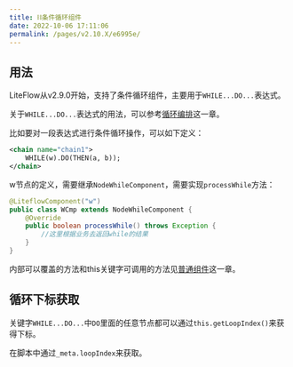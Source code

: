 ```yaml
---
title: ⛓条件循环组件
date: 2022-10-06 17:11:06
permalink: /pages/v2.10.X/e6995e/
---
```


## 用法

LiteFlow从v2.9.0开始，支持了条件循环组件，主要用于`WHILE...DO...`表达式。

关于`WHILE...DO...`表达式的用法，可以参考[循环编排](/pages/v2.10.X/fbf715/)这一章。

比如要对一段表达式进行条件循环操作，可以如下定义：

```xml
<chain name="chain1">
    WHILE(w).DO(THEN(a, b));
</chain>
```

w节点的定义，需要继承`NodeWhileComponent`，需要实现`processWhile`方法：

```java
@LiteflowComponent("w")
public class WCmp extends NodeWhileComponent {
    @Override
    public boolean processWhile() throws Exception {
        //这里根据业务去返回while的结果
    }
}
```

内部可以覆盖的方法和this关键字可调用的方法见[普通组件](/pages/v2.10.X/8486fb/)这一章。

## 循环下标获取

关键字`WHILE...DO...`中`DO`里面的任意节点都可以通过`this.getLoopIndex()`来获得下标。

在脚本中通过`_meta.loopIndex`来获取。